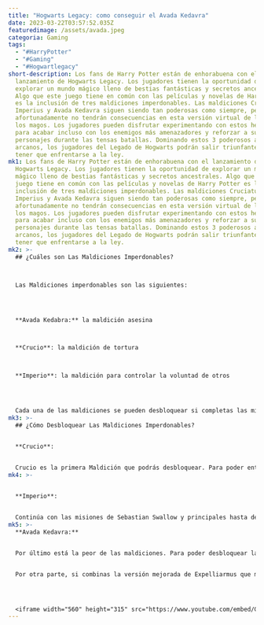 ```yaml
---
title: "Hogwarts Legacy: como conseguir el Avada Kedavra"
date: 2023-03-22T03:57:52.035Z
featuredimage: /assets/avada.jpeg
categoria: Gaming
tags:
  - "#HarryPotter"
  - "#Gaming"
  - "#Hogwartlegacy"
short-description: Los fans de Harry Potter están de enhorabuena con el
  lanzamiento de Hogwarts Legacy. Los jugadores tienen la oportunidad de
  explorar un mundo mágico lleno de bestias fantásticas y secretos ancestrales.
  Algo que este juego tiene en común con las películas y novelas de Harry Potter
  es la inclusión de tres maldiciones imperdonables. Las maldiciones Cruciatus,
  Imperius y Avada Kedavra siguen siendo tan poderosas como siempre, pero
  afortunadamente no tendrán consecuencias en esta versión virtual de la vida de
  los magos. Los jugadores pueden disfrutar experimentando con estos hechizos
  para acabar incluso con los enemigos más amenazadores y reforzar a sus propios
  personajes durante las tensas batallas. Dominando estos 3 poderosos artefactos
  arcanos, los jugadores del Legado de Hogwarts podrán salir triunfantes sin
  tener que enfrentarse a la ley.
mk1: Los fans de Harry Potter están de enhorabuena con el lanzamiento de
  Hogwarts Legacy. Los jugadores tienen la oportunidad de explorar un mundo
  mágico lleno de bestias fantásticas y secretos ancestrales. Algo que este
  juego tiene en común con las películas y novelas de Harry Potter es la
  inclusión de tres maldiciones imperdonables. Las maldiciones Cruciatus,
  Imperius y Avada Kedavra siguen siendo tan poderosas como siempre, pero
  afortunadamente no tendrán consecuencias en esta versión virtual de la vida de
  los magos. Los jugadores pueden disfrutar experimentando con estos hechizos
  para acabar incluso con los enemigos más amenazadores y reforzar a sus propios
  personajes durante las tensas batallas. Dominando estos 3 poderosos artefactos
  arcanos, los jugadores del Legado de Hogwarts podrán salir triunfantes sin
  tener que enfrentarse a la ley.
mk2: >-
  ## ¿Cuáles son Las Maldiciones Imperdonables?



  Las Maldiciones imperdonables son las siguientes:




  **Avada Kedabra:** la maldición asesina



  **Crucio**: la maldición de tortura



  **Imperio**: la maldición para controlar la voluntad de otros




  Cada una de las maldiciones se pueden desbloquear si completas las misiones secundarias de Sebastian Swallow un estudiante desesperado por poder ayudar a su hermana.
mk3: >-
  ## ¿Cómo Desbloquear Las Maldiciones Imperdonables?


  **Crucio**:


  Crucio es la primera Maldición que podrás desbloquear. Para poder entrar a la misión, debemos de llegar al nivel 16 y con esto se desbloqueará la misión secundaria “A la sombra del estudio”. Una vez que completes la misión y aceptes aprenderlo, podrás usar Crucio. Este hechizo pondrá una maldición dentro de los enemigos.
mk4: >-
  

  **Imperio**:


  Continúa con las misiones de Sebastian Swallow y principales hasta desbloquear la misión “A la sombra del tiempo”. Esta misión incluye a otro personaje de Slytherin conocido como Ominis Gaunt y él será el encargado de enseñarnos la maldición. Imperio es bastante útil en batallas grandes ya que puedes usar enemigos fuertes como Trolls para eliminar al resto de los enemigos. Por otra parte, puedes matar enemigos de manera más fácil ya que ellos no te atacarán mientras estén bajo el efecto del hechizo. Esta ultima parte, te permite lidiar con Trolls sin recibir daño fácilmente.
mk5: >-
  **Avada Kedavra:**


  Por último está la peor de las maldiciones. Para poder desbloquear la misión secundaría “A la sombra de la reliquia” , deberás de haber llegado al nivel 27. Para evitar Spoilers, sin importar lo que pase pide que te enseñen la Maldición Asesina. Avada Kedavra es un hechizo demasiado poderoso ya que mata a los enemigos de un sólo golpe (Esto incluye a personajes como (Theophilus Harlow y Victor Rookwood).


  Por otra parte, si combinas la versión mejorada de Expelliarmus que maldice a los enemigos cuando lo usas contra ellos con la versión mejorada de Avada Kedavra que mata a todos los enemigos maldecidos, tendrás en tus manos un combo bastante roto.




  <iframe width="560" height="315" src="https://www.youtube.com/embed/GLxNT3yJC-I" title="YouTube video player" frameborder="0" allow="accelerometer; autoplay; clipboard-write; encrypted-media; gyroscope; picture-in-picture; web-share" allowfullscreen></iframe>
---
```

